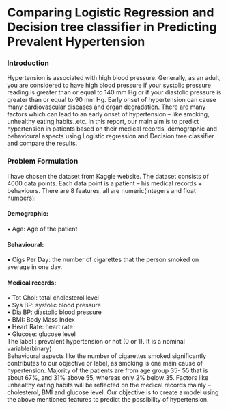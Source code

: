 # **Comparing Logistic Regression and Decision tree classifier in Predicting Prevalent Hypertension**
### Introduction
Hypertension is associated with high blood pressure. Generally, as an adult, you are considered to 
have high blood pressure if your systolic pressure reading is greater than or equal to 140 mm Hg or if 
your diastolic pressure is greater than or equal to 90 mm Hg. Early onset of hypertension can 
cause many cardiovascular diseases and organ degradation. There are many factors which can lead to 
an early onset of hypertension – like smoking, unhealthy eating habits..etc. In this report, our main 
aim is to predict hypertension in patients based on their medical records, demographic and
behavioural aspects using Logistic regression and Decision tree classifier and compare the results.
### Problem Formulation
I have chosen the dataset from Kaggle website. The dataset consists of 4000 data points. Each data 
point is a patient – his medical records + behaviours. There are 8 features, all are numeric(integers 
and float numbers): 
#### Demographic:
• Age: Age of the patient
#### Behavioural:
• Cigs Per Day: the number of cigarettes that the person smoked on average in one day. 
#### Medical records:
• Tot Chol: total cholesterol level   
• Sys BP: systolic blood pressure   
• Dia BP: diastolic blood pressure   
• BMI: Body Mass Index   
• Heart Rate: heart rate   
• Glucose: glucose level  
The label : prevalent hypertension or not (0 or 1). It is a nominal variable(binary)  
Behavioural aspects like the number of cigarettes smoked significantly contributes to our objective or 
label, as smoking is one main cause of hypertension. Majority of the patients are from age group 35-
55 that is about 67%, and 31% above 55, whereas only 2% below 35. Factors like unhealthy eating habits will be reflected on the medical records mainly – cholesterol, 
BMI and glucose level. Our objective is to create a model using the above mentioned features to 
predict the possibility of hypertension.
